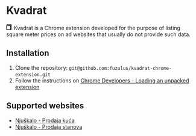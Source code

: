 # Kvadrat

![Logo](images/icon-16.png) Kvadrat is a Chrome extension developed for the purpose of listing square meter prices on ad websites that usually do not provide such data.

## Installation

1. Clone the repository:
`git@github.com:fuzulus/kvadrat-chrome-extension.git`
2. Follow the instructions on [Chrome Developers - Loading an unpacked extension](https://developer.chrome.com/docs/extensions/mv3/getstarted/development-basics/#load-unpacked)

## Supported websites

* [Njuškalo - Prodaja kuća](https://www.njuskalo.hr/prodaja-kuca)
* [Njuškalo - Prodaja stanova](https://www.njuskalo.hr/prodaja-stanova)
